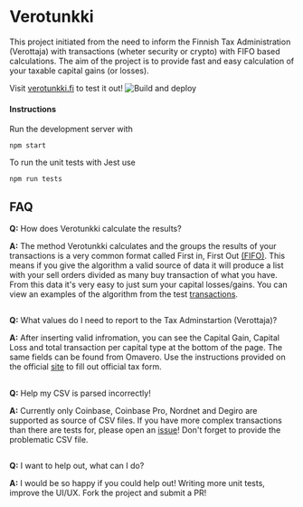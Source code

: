 # Verotunkki

This project initiated from the need to inform the Finnish Tax Administration (Verottaja) with transactions (wheter security or crypto) with FIFO based calculations. The aim of the project is to provide fast and easy calculation of your taxable capital gains (or losses).

Visit [verotunkki.fi](https://verotunkki.fi) to test it out!
![Build and deploy](https://github.com/jaantaponen/verotunkki/actions/workflows/build-deploy.yml/badge.svg)

#### Instructions

Run the development server with 
```console
npm start
``` 

To run the unit tests with Jest use
```console
npm run tests
``` 

## FAQ
**Q:** How does Verotunkki calculate the results?

**A:** The method Verotunkki calculates and the groups the results of your transactions is a very common format called First in, First Out [(FIFO)](https://www.investopedia.com/terms/f/fifo.asp). This means if you give the algorithm a valid source of data it will produce a list with your sell orders divided as many buy transaction of what you have. From this data it's very easy to just sum your capital losses/gains. You can view an examples of the algorithm from the test [transactions](./tests/transactions.test.ts).

##
**Q:** What values do I need to report to the Tax Adminstartion (Verottaja)?

**A:** After inserting valid infromation, you can see the Capital Gain, Capital Loss and total transaction per capital type at the bottom of the page.
The same fields can be found from Omavero. Use the instructions provided on the official [site](https://www.vero.fi/henkiloasiakkaat/omaisuus/sijoitukset/virtuaalivaluutat/) to fill out official tax form.
##

**Q:** Help my CSV is parsed incorrectly!

**A:** Currently only Coinbase, Coinbase Pro, Nordnet and Degiro are supported as source of CSV files. If you have more complex transactions than there are tests for, please open an [issue](https://github.com/jaantaponen/verotunkki/issues/new)! Don't forget to provide the problematic CSV file.
##

**Q:** I want to help out, what can I do?

**A:** I would be so happy if you could help out! Writing more unit tests, improve the UI/UX. Fork the project and submit a PR!
